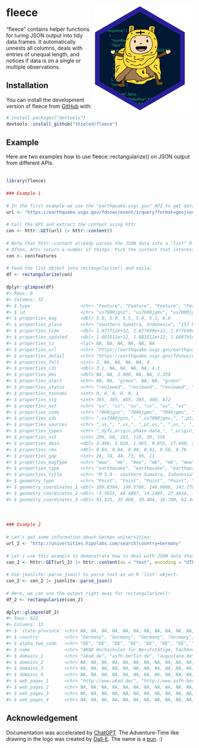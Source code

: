 
<!-- README.md is generated from README.Rmd. Please edit that file -->

# fleece <img src="man/figures/logo.png" align="right" height="284" />

<!-- badges: start -->
<!-- badges: end -->

“fleece” contains helper functions for turing JSON output into tidy
data.frames. It automatically unnests all columns, deals with entries of
unequal length, and notices if data is on a single or multiple
observations.

## Installation

You can install the development version of fleece from
[GitHub](https://github.com/) with:

``` r
# install.packages("devtools")
devtools::install_github("thieled/fleece")
```

## Example

Here are two examples how to use fleece::rectangularize() on JSON output
from different APIs.

``` r

library(fleece)

### Example 1

# In the first example we use the "earthquake.usgs.gov" API to get data about some earthquakes:
url <- "https://earthquake.usgs.gov/fdsnws/event/1/query?format=geojson&starttime=2023-03-01&endtime=2023-03-02&minmagnitude=5"

# Call the API and extract the content using httr
con <- httr::GET(url) |> httr::content()

# Note that httr::content already parses the JSON data into a "list" R-object.
# Often, APIs return a number of things. Pick the content that interests you:
con <- con$features

# Feed the list object into rectangularize() and voila:
df <- rectangularize(con)

dplyr::glimpse(df)
#> Rows: 6
#> Columns: 32
#> $ type                   <chr> "Feature", "Feature", "Feature", "Feature", "Fe…
#> $ id                     <chr> "us7000jgnz", "us7000jgmv", "us7000jgmu", "us70…
#> $ properties_mag         <dbl> 5.0, 5.0, 5.5, 5.0, 5.1, 6.6
#> $ properties_place       <chr> "southern Sumatra, Indonesia", "157 km ESE of K…
#> $ properties_time        <dbl> 1.677712e+12, 1.677699e+12, 1.677699e+12, 1.677…
#> $ properties_updated     <dbl> 1.683511e+12, 1.683511e+12, 1.689795e+12, 1.683…
#> $ properties_tz          <lgl> NA, NA, NA, NA, NA, NA
#> $ properties_url         <chr> "https://earthquake.usgs.gov/earthquakes/eventp…
#> $ properties_detail      <chr> "https://earthquake.usgs.gov/fdsnws/event/1/que…
#> $ properties_felt        <int> 2, NA, NA, NA, NA, 4
#> $ properties_cdi         <dbl> 3.1, NA, NA, NA, NA, 4.1
#> $ properties_mmi         <dbl> NA, NA, 2.980, NA, NA, 2.354
#> $ properties_alert       <chr> NA, NA, "green", NA, NA, "green"
#> $ properties_status      <chr> "reviewed", "reviewed", "reviewed", "reviewed",…
#> $ properties_tsunami     <int> 0, 0, 0, 0, 0, 1
#> $ properties_sig         <int> 385, 385, 465, 385, 400, 672
#> $ properties_net         <chr> "us", "us", "us", "us", "us", "us"
#> $ properties_code        <chr> "7000jgnz", "7000jgmv", "7000jgmu", "7000jgk0",…
#> $ properties_ids         <chr> ",us7000jgnz,", ",us7000jgmv,", ",pt23060001,us…
#> $ properties_sources     <chr> ",us,", ",us,", ",pt,us,", ",us,", ",us,", ",us…
#> $ properties_types       <chr> ",dyfi,origin,phase-data,", ",origin,phase-data…
#> $ properties_nst         <int> 206, 60, 103, 110, 39, 156
#> $ properties_dmin        <dbl> 3.490, 5.028, 1.965, 0.655, 17.440, 2.725
#> $ properties_rms         <dbl> 0.64, 0.64, 0.90, 0.41, 0.58, 0.76
#> $ properties_gap         <int> 28, 78, 44, 73, 95, 11
#> $ properties_magType     <chr> "mww", "mb", "mww", "mb", "mb", "mww"
#> $ properties_type        <chr> "earthquake", "earthquake", "earthquake", "eart…
#> $ properties_title       <chr> "M 5.0 - southern Sumatra, Indonesia", "M 5.0 -…
#> $ geometry_type          <chr> "Point", "Point", "Point", "Point", "Point", "P…
#> $ geometry_coordinates_1 <dbl> 100.8384, 149.5786, 146.8086, 142.7793, -27.079…
#> $ geometry_coordinates_2 <dbl> -1.5655, 44.4887, 14.1495, 27.4834, -60.3018, -…
#> $ geometry_coordinates_3 <dbl> 93.325, 35.000, 10.404, 16.780, 62.441, 600.933



### Example 2

# Let's get some information about German universities:
url_2 <- "http://universities.hipolabs.com/search?country=Germany"

# Let's use this example to demonstrate how to deal with JSON data that is plain text:
con_2 <- httr::GET(url_2) |> httr::content(as = "text", encoding = "UTF-8") 

# Use jsonlite::parse_json() to parse text as an R 'list' object:
con_2 <- con_2 |> jsonlite::parse_json()

# Here, we can use the output right away for rectangularize():
df_2 <- rectangularize(con_2)

dplyr::glimpse(df_2)
#> Rows: 622
#> Columns: 12
#> $ `state-province` <chr> NA, NA, NA, NA, NA, NA, NA, NA, NA, NA, NA, NA, NA, N…
#> $ country          <chr> "Germany", "Germany", "Germany", "Germany", "Germany"…
#> $ alpha_two_code   <chr> "DE", "DE", "DE", "DE", "DE", "DE", "DE", "DE", "DE",…
#> $ name             <chr> "AKAD Hochschulen für Berufstätige, Fachhochschule Le…
#> $ domains_1        <chr> "akad.de", "asfh-berlin.de", "augustana.de", "bethel.…
#> $ domains_2        <chr> NA, NA, NA, NA, NA, NA, NA, NA, NA, NA, NA, NA, NA, N…
#> $ domains_3        <chr> NA, NA, NA, NA, NA, NA, NA, NA, NA, NA, NA, NA, NA, N…
#> $ domains_4        <chr> NA, NA, NA, NA, NA, NA, NA, NA, NA, NA, NA, NA, NA, N…
#> $ web_pages_1      <chr> "http://www.akad.de/", "http://www.asfh-berlin.de/", …
#> $ web_pages_2      <chr> NA, NA, NA, NA, NA, NA, NA, NA, NA, NA, NA, NA, NA, N…
#> $ web_pages_3      <chr> NA, NA, NA, NA, NA, NA, NA, NA, NA, NA, NA, NA, NA, N…
#> $ web_pages_4      <chr> NA, NA, NA, NA, NA, NA, NA, NA, NA, NA, NA, NA, NA, N…
```

## Acknowledgement

Documentation was accelerated by [ChatGPT](https://chat.openai.com/).
The Adventure-Time like drawing in the logo was created by
[Dall-E](https://openai.com/dall-e-2). The name is a
[pun](https://en.wikipedia.org/wiki/Golden_Fleece). :)
